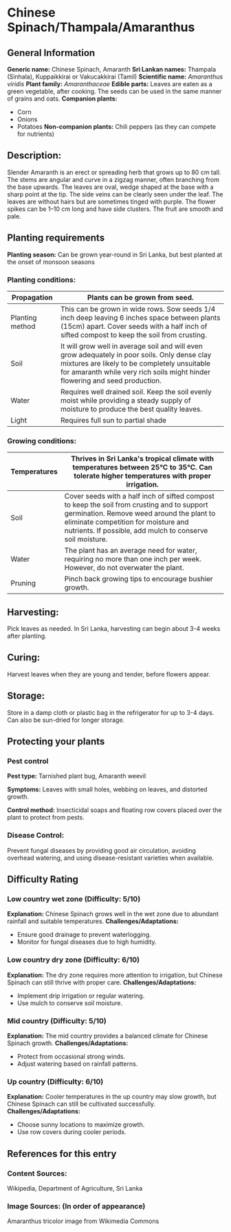 # Chinese Spinach/Thampala/Amaranthus

## General Information
**Generic name:** Chinese Spinach, Amaranth
**Sri Lankan names:** Thampala (Sinhala), Kuppaikkirai or Vakucakkirai (Tamil)
**Scientific name:** <update> _Amaranthus viridis_ </update>
**Plant family:** _Amaranthaceae_
**Edible parts:** Leaves are eaten as a green vegetable, after cooking. The seeds can be used in the same manner of grains and oats. 
**Companion plants:**
- Corn
- Onions
- Potatoes
**Non-companion plants:** <update>Chili peppers (as they can compete for nutrients)</update>

## Description:
Slender Amaranth is an erect or spreading herb that grows up to 80 cm tall. The stems are angular and curve in a zigzag manner, often branching from the base upwards. The leaves are oval, wedge shaped at the base with a sharp point at the tip. The side veins can be clearly seen under the leaf. The leaves are without hairs but are sometimes tinged with purple. The flower spikes can be 1–10 cm long and have side clusters. The fruit are smooth and pale.

## Planting requirements
**Planting season:** <update>Can be grown year-round in Sri Lanka, but best planted at the onset of monsoon seasons</update>

### Planting conditions:
| Propagation | Plants can be grown from seed.                                                                                                                                                                                                 |
|-----------------|--------------------------------------------------------------------------------------------------------------------------------------------------------------------------------------------------------------------------------|
| Planting method | This can be grown in wide rows. Sow seeds 1/4 inch deep leaving 6 inches space between plants (15cm) apart. Cover seeds with a half inch of sifted compost to keep the soil from crusting.                    |
| Soil            | It will grow well in average soil and will even grow adequately in poor soils. Only dense clay mixtures are likely to be completely unsuitable for amaranth while very rich soils might hinder flowering and seed production. |
| Water           | Requires well drained soil. Keep the soil evenly moist while providing a steady supply of moisture to produce the best quality leaves.                                                                                         |
| Light           | Requires full sun to partial shade                                                                                                                                                                                             |

### Growing conditions:

| Temperatures | <update>Thrives in Sri Lanka's tropical climate with temperatures between 25°C to 35°C. Can tolerate higher temperatures with proper irrigation.</update>                                                                                     |
|------------------|-----------------------------------------------------------------------------------------------------------------------------------------------------------------------------------------------------------------------------------------------|
| Soil             | Cover seeds with a half inch of sifted compost to keep the soil from crusting and to support germination. Remove weed around the plant to eliminate competition for moisture and nutrients. If possible, add mulch to conserve soil moisture. |
| Water            | The plant has an average need for water, requiring no more than one inch per week. However, do not overwater the plant.                                                                                                                       |
| Pruning          | Pinch back growing tips to encourage bushier growth.                                                                                                                                                                                                                                                                                |

## Harvesting:
Pick leaves as needed. <update>In Sri Lanka, harvesting can begin about 3-4 weeks after planting.</update>

## Curing: 
<update>Harvest leaves when they are young and tender, before flowers appear.</update>

## Storage: 
<update>Store in a damp cloth or plastic bag in the refrigerator for up to 3-4 days. Can also be sun-dried for longer storage.</update>

## Protecting your plants
### Pest control
**Pest type:** Tarnished plant bug, Amaranth weevil

**Symptoms:** <update>Leaves with small holes, webbing on leaves, and distorted growth.</update>

**Control method:** Insecticidal soaps and floating row covers placed over the plant to protect from pests.

### Disease Control: 
<update>Prevent fungal diseases by providing good air circulation, avoiding overhead watering, and using disease-resistant varieties when available.</update>

## Difficulty Rating
### Low country wet zone (Difficulty: 5/10)
**Explanation:** Chinese Spinach grows well in the wet zone due to abundant rainfall and suitable temperatures.
**Challenges/Adaptations:**
- Ensure good drainage to prevent waterlogging.
- Monitor for fungal diseases due to high humidity.

### Low country dry zone (Difficulty: 6/10)
**Explanation:** The dry zone requires more attention to irrigation, but Chinese Spinach can still thrive with proper care.
**Challenges/Adaptations:**
- Implement drip irrigation or regular watering.
- Use mulch to conserve soil moisture.

### Mid country (Difficulty: 5/10)
**Explanation:** The mid country provides a balanced climate for Chinese Spinach growth.
**Challenges/Adaptations:**
- Protect from occasional strong winds.
- Adjust watering based on rainfall patterns.

### Up country (Difficulty: 6/10)
**Explanation:** Cooler temperatures in the up country may slow growth, but Chinese Spinach can still be cultivated successfully.
**Challenges/Adaptations:**
- Choose sunny locations to maximize growth.
- Use row covers during cooler periods.

## References for this entry
### Content Sources:
Wikipedia, <update>Department of Agriculture, Sri Lanka</update>

### Image Sources: (In order of appearance)
Amaranthus tricolor image from Wikimedia Commons
